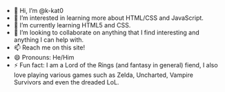 - 👋 Hi, I’m @k-kat0
- 👀 I’m interested in learning more about HTML/CSS and JavaScript.
- 🌱 I’m currently learning HTML5 and CSS.
- 💞️ I’m looking to collaborate on anything that I find interesting and anything I can help with.
- 📫 Reach me on this site!
- 😄 Pronouns: He/Him
- ⚡ Fun fact: I am a Lord of the Rings (and fantasy in general) fiend, I also love playing various games such as Zelda, Uncharted, Vampire Survivors and even the dreaded LoL. 

<!---
k-kat0/k-kat0 is a ✨ special ✨ repository because its `README.md` (this file) appears on your GitHub profile.
You can click the Preview link to take a look at your changes.
--->
